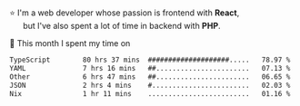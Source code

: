 ⭐ I'm a web developer whose passion is frontend with <b>React</b>,<br/>
&nbsp; &nbsp; &nbsp; but I've also spent a lot of time in backend with <b>PHP</b>.

📅 This month I spent my time on

<!--START_SECTION:waka-->

```txt
TypeScript        80 hrs 37 mins  ####################.....   78.97 %
YAML              7 hrs 16 mins   ##.......................   07.13 %
Other             6 hrs 47 mins   ##.......................   06.65 %
JSON              2 hrs 4 mins    #........................   02.03 %
Nix               1 hr 11 mins    .........................   01.16 %
```

<!--END_SECTION:waka-->
